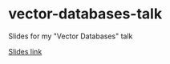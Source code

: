 # vector-databases-talk
Slides for my "Vector Databases" talk

[Slides link](https://josethz00.github.io/vector-databases-talk/)
